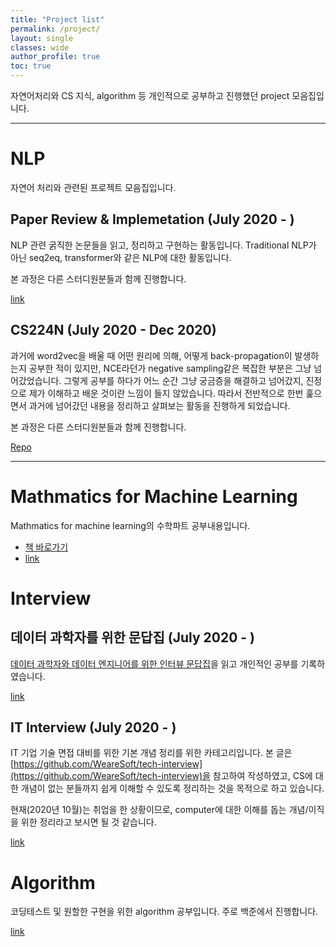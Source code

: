```yaml
---
title: "Project list"
permalink: /project/
layout: single
classes: wide
author_profile: true
toc: true
---
```


자연어처리와 CS 지식, algorithm 등 개인적으로 공부하고 진행했던 project 모음집입니다.

---

# NLP

자연어 처리와 관련된 프로젝트 모음집입니다.

## Paper Review & Implemetation (July 2020 - )

NLP 관련 굵직한 논문들을 읽고, 정리하고 구현하는 활동입니다. Traditional NLP가 아닌 seq2eq, transformer와 같은 NLP에 대한 활동입니다. 

본 과정은 다른 스터디원분들과 함께 진행합니다.

[link](/project/nlp/review)

## CS224N (July 2020 - Dec 2020)

과거에 word2vec을 배울 때 어떤 원리에 의해, 어떻게 back-propagation이 발생하는지 공부한 적이 있지만, NCE라던가 negative sampling같은 복잡한 부분은 그냥 넘어갔었습니다. 그렇게 공부를 하다가 어느 순간 그냥 궁금증을 해결하고 넘어갔지, 진정으로 제가 이해하고 배운 것이란 느낌이 들지 않았습니다. 따라서 전반적으로 한번 훑으면서 과거에 넘어갔던 내용을 정리하고 살펴보는 활동을 진행하게 되었습니다.

본 과정은 다른 스터디원분들과 함께 진행합니다.

[Repo](https://github.com/InhyeokYoo/CS224N)

---

# Mathmatics for Machine Learning

Mathmatics for machine learning의 수학파트 공부내용입니다.

- [책 바로가기](https://mml-book.com)
- [link](/project/mml/)

# Interview

## 데이터 과학자를 위한 문답집 (July 2020 - )

[데이터 과학자와 데이터 엔지니어를 위한 인터뷰 문답집](http://www.kyobobook.co.kr/product/detailViewKor.laf?ejkGb=KOR&mallGb=KOR&barcode=9791190665230&orderClick=LOA&Kc=)을 읽고 개인적인 공부를 기록하였습니다. 

[link](/project/DS-interview/)

## IT Interview (July 2020 - )

IT 기업 기술 면접 대비를 위한 기본 개념 정리를 위한 카테고리입니다. 본 글은 [https://github.com/WeareSoft/tech-interview](https://github.com/WeareSoft/tech-interview)을 참고하여 작성하였고, CS에 대한 개념이 없는 분들까지 쉽게 이해할 수 있도록 정리하는 것을 목적으로 하고 있습니다.

현재(2020년 10월)는 취업을 한 상황이므로, computer에 대한 이해를 돕는 개념/이직을 위한 정리라고 보시면 될 것 같습니다.

[link](/project/IT-interview/)

# Algorithm

코딩테스트 및 원할한 구현을 위한 algorithm 공부입니다.
주로 백준에서 진행합니다.

[link](/project/algorithm/)
